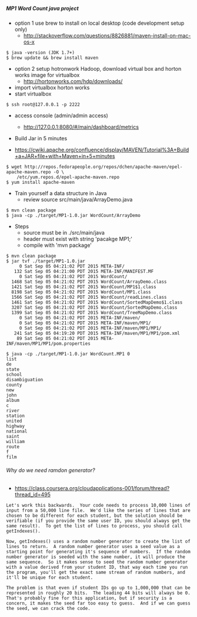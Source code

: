 ##### MP1 Word Count java project

  * option 1 use brew to install on local desktop (code development setup only)
    - http://stackoverflow.com/questions/8826881/maven-install-on-mac-os-x

```
$ java -version (JDK 1.7+)
$ brew update && brew install maven
```

  * option 2 setup hotronwork Hadoop, download virtual box and horton works image for virtualbox
	- http://hortonworks.com/hdp/downloads/
  * import virtualbox horton works
  * start virtualbox 

```
$ ssh root@127.0.0.1 -p 2222
```

  * access console (admin/admin access)
	- http://127.0.0.1:8080/#/main/dashboard/metrics

  * Build Jar in 5 minutes
  * https://cwiki.apache.org/confluence/display/MAVEN/Tutorial%3A+Build+a+JAR+file+with+Maven+in+5+minutes

```
$ wget http://repos.fedorapeople.org/repos/dchen/apache-maven/epel-apache-maven.repo -O \
	/etc/yum.repos.d/epel-apache-maven.repo
$ yum install apache-maven
```

* Train yourself a data structure in Java
  - review source src/main/java/ArrayDemo.java

```
$ mvn clean package
$ java -cp ./target/MP1-1.0.jar WordCount/ArrayDemo
```

* Steps
  - source must be in ./src/main/java
  - header must exist with string 'pacakge MP1;'
  - compile with 'mvn package'

```
$ mvn clean package
$ jar tvf ./target/MP1-1.0.jar
     0 Sat Sep 05 04:21:02 PDT 2015 META-INF/
   132 Sat Sep 05 04:21:00 PDT 2015 META-INF/MANIFEST.MF
     0 Sat Sep 05 04:21:02 PDT 2015 WordCount/
  1468 Sat Sep 05 04:21:02 PDT 2015 WordCount/ArrayDemo.class
  1421 Sat Sep 05 04:21:02 PDT 2015 WordCount/MP1$1.class
  8198 Sat Sep 05 04:21:02 PDT 2015 WordCount/MP1.class
  1566 Sat Sep 05 04:21:02 PDT 2015 WordCount/readLines.class
  1461 Sat Sep 05 04:21:02 PDT 2015 WordCount/SortedMapDemo$1.class
  3207 Sat Sep 05 04:21:02 PDT 2015 WordCount/SortedMapDemo.class
  1399 Sat Sep 05 04:21:02 PDT 2015 WordCount/TreeMapDemo.class
     0 Sat Sep 05 04:21:02 PDT 2015 META-INF/maven/
     0 Sat Sep 05 04:21:02 PDT 2015 META-INF/maven/MP1/
     0 Sat Sep 05 04:21:02 PDT 2015 META-INF/maven/MP1/MP1/
   241 Sat Sep 05 04:19:20 PDT 2015 META-INF/maven/MP1/MP1/pom.xml
    89 Sat Sep 05 04:21:02 PDT 2015 META-INF/maven/MP1/MP1/pom.properties
```

```
$ java -cp ./target/MP1-1.0.jar WordCount.MP1 0
list
de
state
school
disambiguation
county
new
john
album
c
river
station
united
highway
national
saint
william
route
f
film
```

###### Why do we need ramdon generator?
  * https://class.coursera.org/cloudapplications-001/forum/thread?thread_id=495

```
Let's work this backwards.  Your code needs to process 10,000 lines of input from a 50,000 line file.  We'd like the series of lines that are chosen to be different for each student, but the solution should be verifiable (if you provide the same user ID, you should always get the same result).  To get the list of lines to process, you should call getIndexes().

Now, getIndexes() uses a random number generator to create the list of lines to return.  A random number generator uses a seed value as a starting point for generating it's sequence of numbers.  If the random number generator is seeded with the same number, it will produce the same sequence.  So it makes sense to seed the random number generator with a value derived from your student ID, that way each time you run the program, you'll get the exact same stream of random numbers, and it'll be unique for each student.

The problem is that even if student IDs go up to 1,000,000 that can be represented in roughly 20 bits.  The leading 44 bits will always be 0.  That's probably fine for this application, but if security is a concern, it makes the seed far too easy to guess.  And if we can guess the seed, we can crack the code.
```
